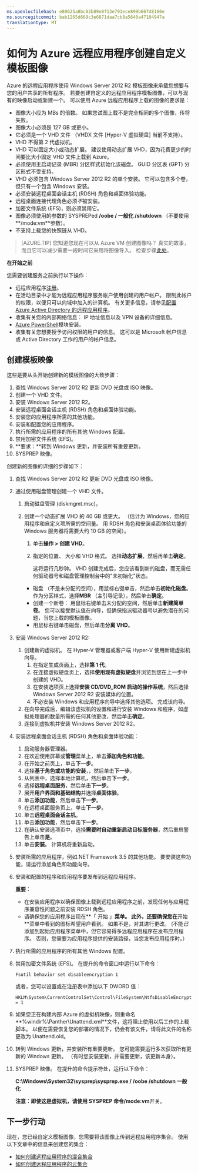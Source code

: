 ```yaml
---
ms.openlocfilehash: e80625a8bc02b89e8f13e791ece899b667d8160e
ms.sourcegitcommit: bab1265d669c3e6871daa7cb8a5640a47104947a
translationtype: MT
---
```

<properties
    pageTitle="如何为 Azure 远程应用程序创建自定义模板图像"
    description="了解如何为 Azure 远程应用程序创建了自定义模板映像。 与混合或云集合，您可以使用此模板。"
    services="remoteapp"
    documentationCenter=""
    authors="lizap"
    manager="mbaldwin"
    editor=""/>

<tags
    ms.service="remoteapp"
    ms.workload="compute"
    ms.tgt_pltfrm="na"
    ms.devlang="na"
    ms.topic="article"
    ms.date="08/12/2015" 
    ms.author="elizapo"/>

# 如何为 Azure 远程应用程序创建自定义模板图像
Azure 的远程应用程序使用 Windows Server 2012 R2 模板图像来承载您想要与您的用户共享的所有程序。 若要创建自定义的远程应用程序模板图像，可以与现有的映像启动或新建一个。 可以使用 Azure 远程应用程序上载的图像的要求是︰


- 图像大小应为 MBs 的倍数。 如果您试图上载不是完全相同的多个图像，传将失败。
- 图像大小必须是 127 GB 或更小。
- 它必须是一个 VHD 文件 （VHDX 文件 [Hyper-V 虚拟硬盘] 当前不支持）。
- VHD 不得第 2 代虚拟机。
- VHD 可以固定大小或动态扩展。 建议使用动态扩展 VHD，因为花费更少的时间要比大小固定 VHD 文件上载到 Azure。
- 必须使用主启动记录 (MBR) 分区样式初始化该磁盘。 GUID 分区表 (GPT) 分区形式不受支持。
- VHD 必须包含 Windows Server 2012 R2 的单个安装。 它可以包含多个卷，但只有一个包含 Windows 安装。
- 必须安装远程桌面会话主机 (RDSH) 角色和桌面体验功能。
- 远程桌面连接代理角色必须*不*被安装。
- 加密文件系统 (EFS)，则必须禁用它。
- 图像必须使用的参数的 SYSPREPed **/oobe / 一般化 /shutdown** （不要使用**/mode:vm**参数）。
- 不支持上载您的快照链从 VHD。

> [AZURE.TIP] 您知道您现在可以从 Azure VM 创建图像吗？ 真实的故事，而且它可以减少需要一段时间它采用将图像导入。 检查步骤[此处](remoteapp-image-on-azurevm.md)。

**在开始之前**

您需要创建服务之前执行以下操作︰

- 远程应用程序[注册](http://azure.microsoft.com/services/remoteapp/)。
- 在活动目录中才能为远程应用程序服务帐户使用创建的用户帐户。 限制此帐户的权限，以便只可以向域中加入的计算机。 有关更多信息，请参见[配置 Azure Active Directory 的远程应用程序](remoteapp-ad.md)。
- 收集有关您的内部网络信息︰ IP 地址信息以及 VPN 设备的详细信息。
- [Azure PowerShell](../install-configure-powershell.md)模块安装。
- 收集有关您想要授予访问权限的用户的信息。 这可以是 Microsoft 帐户信息或 Active Directory 工作的用户的帐户信息。



## 创建模板映像 ##

这些是要从头开始创建新的模板图像的大致步骤︰

1.  查找 Windows Server 2012 R2 更新 DVD 光盘或 ISO 映像。
2.  创建一个 VHD 文件。
4.  安装 Windows Server 2012 R2。
5.  安装远程桌面会话主机 (RDSH) 角色和桌面体验功能。
6.  安装您的应用程序所需的其他功能。
7.  安装和配置您的应用程序。
8.  执行所需的应用程序的所有其他 Windows 配置。
9.  禁用加密文件系统 (EFS)。
10. **要求︰**转到 Windows 更新，并安装所有重要更新。
9.  SYSPREP 映像。

创建新的图像的详细的步骤如下︰

1.  查找 Windows Server 2012 R2 更新 DVD 光盘或 ISO 映像。
2.  通过使用磁盘管理创建一个 VHD 文件。
    1.  启动磁盘管理 (diskmgmt.msc)。
    2.  创建一个动态扩展 VHD 的 40 GB 或更大。 （估计为 Windows，您的应用程序和自定义项所需的空间量。 用 RDSH 角色和安装桌面体验功能的 Windows 服务器将需要大约 10 GB 的空间）。
        1.  单击**操作 > 创建 VHD**。
        2.  指定的位置、 大小和 VHD 格式。 选择**动态扩展**，然后再单击**确定**。

            这将运行几秒钟。 VHD 创建完成后，您应该看到新的磁盘，而无需任何驱动器号和磁盘管理控制台中的"未初始化"状态。

        - 磁盘 （不是未分配的空间），用鼠标右键单击，然后单击**初始化磁盘**。 作为分区样式，选择**MBR** （主引导记录），然后单击**确定**。
        - 创建一个新卷︰ 用鼠标右键单击未分配的空间，然后单击**新建简单卷**。 您可以接受默认值在向导，但确保指派驱动器号以避免潜在的问题，当您上载的模板图像。
        - 用鼠标右键单击磁盘，然后单击**分离 VHD**。





1. 安装 Windows Server 2012 R2:
    1. 创建新的虚拟机。 在 Hyper-V 管理器或客户端 Hyper-V 使用新建虚拟机向导。
        1. 在指定生成页面上，选择**第 1 代**。
        2. 在连接虚拟硬盘页上，选择**使用现有虚拟硬盘**并浏览到您在上一步中创建的 VHD。
        2. 在安装选项页上选择**安装 CD/DVD_ROM 启动的操作系统**，然后选择 Windows Server 2012 R2 安装媒体的位置。
        3. 不必安装 Windows 和应用程序向导中选择其他选项。 完成该向导。
    2.  在向导完成后，编辑该虚拟机的设置和进行安装 Windows 和程序，如虚拟处理器的数量所需的任何其他更改，然后单击**确定**。
    4.  连接到虚拟机并安装 Windows Server 2012 R2。
1. 安装远程桌面会话主机 (RDSH) 角色和桌面体验功能︰
    1. 启动服务器管理器。
    2. 在欢迎使用屏幕或**管理**菜单上，单击**添加角色和功能**。
    3. 在开始之前页上，单击**下一步**。
    4. 选择**基于角色或功能的安装**，，然后单击**下一步**。
    5. 从列表中，选择本地计算机，然后单击**下一步**。
    6. 选择**远程桌面服务**，然后单击**下一步**。
    7. 展开**用户界面和基础结构**并选择**桌面体验**。
    8. 单击**添加功能**，然后单击**下一步**。
    9. 在远程桌面服务页上，单击**下一步**。
    10. 单击**远程桌面会话主机**。
    11. 单击**添加功能**，然后单击**下一步**。
    12. 在确认安装选项页中，选择**需要时自动重新启动目标服务器**，然后重启警告上单击**是**。
    13. 单击**安装**。 计算机将重新启动。
1.  安装所需的应用程序，例如.NET Framework 3.5 的其他功能。 要安装这些功能，请运行添加角色和功能向导。
7.  安装和配置的程序和应用程序要发布到远程应用程序。

    **重要︰**


    - 在安装应用程序以确保图像上载到远程应用程序之前，发现任何与应用程序兼容性问题之前安装 RDSH 角色。
    - 请确保您的应用程序出现在**「 开始 」**菜单。 此外，还要确保您在**开始**菜单中看到的图标希望用户看到。 如果不是，对其进行更改。 (不能*已*添加到起始应用程序菜单中，但它容易得多远程应用程序在发布应用程序。 否则，您需要为应用程序提供的安装路径，当您发布应用程序时。）

8.  执行所需的应用程序的所有其他 Windows 配置。
9.  禁用加密文件系统 (EFS)。 在提升的命令窗口中运行以下命令︰

        Fsutil behavior set disableencryption 1

    或者，您可以设置或在注册表中添加以下 DWORD 值︰

        HKLM\System\CurrentControlSet\Control\FileSystem\NtfsDisableEncryption = 1
9.  如果您正在构建内部 Azure 的虚拟机映像，则重命名**\%windir%\Panther\Unattend.xml**文件，这将阻止使用以后工作的上载脚本。 以便在需要恢复您的部署的情况下，仍会有该文件，请将此文件的名称更改为 Unattend.old。
10. 转到 Windows 更新，并安装所有重要更新。 您可能需要运行多次获取所有更新的 Windows 更新。 （有时您安装更新，并需要更新，该更新本身）。
10. SYSPREP 映像。 在提升的命令提示符处，运行以下命令︰

    **C:\Windows\System32\sysprep\sysprep.exe / /oobe /shutdown 一般化**

    **注意︰**即使这是虚拟机，请使用 SYSPREP 命令**/mode:vm**开关。


## 下一步行动 ##
现在，您已经自定义模板图像，您需要将该图像上传到远程应用程序集合。 使用以下文章中的信息来创建您的集合︰


- [如何创建远程应用程序的混合集合](remoteapp-create-hybrid-deployment.md)
- [如何创建远程应用程序的云集合](remoteapp-create-cloud-deployment.md)
 